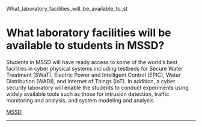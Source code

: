 What_laboratory_facilities_will_be_available_to_st



What laboratory facilities will be available to students in MSSD?
=================================================================

Students in MSSD will have ready access to some of the world’s best facilities in cyber physical systems including testbeds for Secure Water Treatment (SWaT), Electric Power and Intelligent Control (EPIC), Water Distribution (WADI), and Internet of Things (IoT). In addition, a cyber security laboratory will enable the students to conduct experiments using widely available tools such as those for intrusion detection, traffic monitoring and analysis, and system modeling and analysis.

[MSSD](https://www.sutd.edu.sg/tag/mssd/)

---

